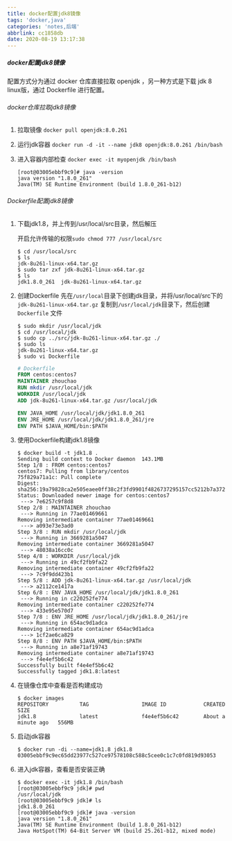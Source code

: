 ```yaml
---
title: docker配置jdk8镜像
tags: 'docker,java'
categories: 'notes,后端'
abbrlink: cc1858db
date: 2020-08-19 13:17:38
---
```



##### docker配置jdk8镜像

配置方式分为通过 docker 仓库直接拉取 openjdk ，另一种方式是下载 jdk 8 linux版，通过 Dockerfile 进行配置。

<!--more-->

###### docker仓库拉取jdk8镜像

1. 拉取镜像
    `docker pull openjdk:8.0.261` 

2. 运行jdk容器
   `docker run -d -it --name jdk8 openjdk:8.0.261 /bin/bash `

3. 进入容器内部检查
   `docker exec -it myopenjdk /bin/bash`

   ```shell
   [root@03005ebbf9c9]# java -version
   java version "1.8.0_261"
   Java(TM) SE Runtime Environment (build 1.8.0_261-b12)
   ```

###### Dockerfile配置jdk8镜像

1. 下载jdk1.8，并上传到/usr/local/src目录，然后解压

   开启允许传输的权限`sudo chmod 777 /usr/local/src` 

   ```shell
   $ cd /usr/local/src
   $ ls
   jdk-8u261-linux-x64.tar.gz
   $ sudo tar zxf jdk-8u261-linux-x64.tar.gz
   $ ls
   jdk1.8.0_261  jdk-8u261-linux-x64.tar.gz
   ```

2. 创建Dockerfile
   先在`/usr/local`目录下创建jdk目录，并将/usr/local/src下的 `jdk-8u261-linux-x64.tar.gz` 复制到`/usr/local/jdk`目录下，然后创建 `Dockerfile` 文件

   ```shell
   $ sudo mkdir /usr/local/jdk
   $ cd /usr/local/jdk
   $ sudo cp ../src/jdk-8u261-linux-x64.tar.gz ./
   $ sudo ls
   jdk-8u261-linux-x64.tar.gz
   $ sudo vi Dockerfile
   ```

   ```dockerfile
   # Dockerfile
   FROM centos:centos7
   MAINTAINER zhouchao
   RUN mkdir /usr/local/jdk
   WORKDIR /usr/local/jdk
   ADD jdk-8u261-linux-x64.tar.gz /usr/local/jdk
   
   ENV JAVA_HOME /usr/local/jdk/jdk1.8.0_261
   ENV JRE_HOME /usr/local/jdk/jdk1.8.0_261/jre
   ENV PATH $JAVA_HOME/bin:$PATH
   ```

3. 使用Dockerfile构建jdk1.8镜像

   ```shell
   $ docker build -t jdk1.8 .
   Sending build context to Docker daemon  143.1MB
   Step 1/8 : FROM centos:centos7
   centos7: Pulling from library/centos
   75f829a71a1c: Pull complete
   Digest: sha256:19a79828ca2e505eaee0ff38c2f3fd9901f4826737295157cc5212b7a372cd2b
   Status: Downloaded newer image for centos:centos7
    ---> 7e6257c9f8d8
   Step 2/8 : MAINTAINER zhouchao
    ---> Running in 77ae01469661
   Removing intermediate container 77ae01469661
    ---> a093e73e3ad0
   Step 3/8 : RUN mkdir /usr/local/jdk
    ---> Running in 3669281a5047
   Removing intermediate container 3669281a5047
    ---> 48038a16cc0c
   Step 4/8 : WORKDIR /usr/local/jdk
    ---> Running in 49cf2fb9fa22
   Removing intermediate container 49cf2fb9fa22
    ---> 7c9f9dd423b1
   Step 5/8 : ADD jdk-8u261-linux-x64.tar.gz /usr/local/jdk
    ---> a2112ce1417a
   Step 6/8 : ENV JAVA_HOME /usr/local/jdk/jdk1.8.0_261
    ---> Running in c220252fe774
   Removing intermediate container c220252fe774
    ---> 433e95e570d7
   Step 7/8 : ENV JRE_HOME /usr/local/jdk/jdk1.8.0_261/jre
    ---> Running in 654ac9d1adca
   Removing intermediate container 654ac9d1adca
    ---> 1cf2ae6ca829
   Step 8/8 : ENV PATH $JAVA_HOME/bin:$PATH
    ---> Running in a8e71af19743
   Removing intermediate container a8e71af19743
    ---> f4e4ef5b6c42
   Successfully built f4e4ef5b6c42
   Successfully tagged jdk1.8:latest
   ```

4. 在镜像仓库中查看是否构建成功

   ```shell
   $ docker images
   REPOSITORY          TAG                 IMAGE ID            CREATED              SIZE
   jdk1.8              latest              f4e4ef5b6c42        About a minute ago   556MB
   ```

5. 启动jdk容器

   ```shell
   $ docker run -di --name=jdk1.8 jdk1.8
   03005ebbf9c9ec65dd23977c527ce97578108c588c5cee0c1c7c0fd819d93053
   ```

6. 进入jdk容器，查看是否安装正确

   ```shell
   $ docker exec -it jdk1.8 /bin/bash
   [root@03005ebbf9c9 jdk]# pwd
   /usr/local/jdk
   [root@03005ebbf9c9 jdk]# ls
   jdk1.8.0_261
   [root@03005ebbf9c9 jdk]# java -version
   java version "1.8.0_261"
   Java(TM) SE Runtime Environment (build 1.8.0_261-b12)
   Java HotSpot(TM) 64-Bit Server VM (build 25.261-b12, mixed mode)
   ```

